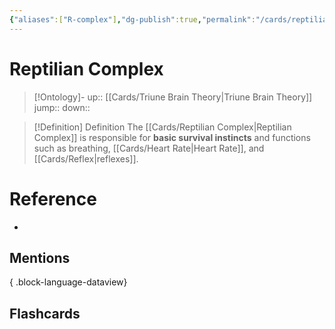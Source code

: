 ```yaml
---
{"aliases":["R-complex"],"dg-publish":true,"permalink":"/cards/reptilian-complex/","dgPassFrontmatter":true}
---
```


# Reptilian Complex

> [!Ontology]-
> up:: [[Cards/Triune Brain Theory\|Triune Brain Theory]]
> jump::
> down:: 

> [!Definition] Definition
> The [[Cards/Reptilian Complex\|Reptilian Complex]] is responsible for **basic survival instincts** and functions such as breathing, [[Cards/Heart Rate\|Heart Rate]], and [[Cards/Reflex\|reflexes]].

# Reference
- 

## Mentions

{ .block-language-dataview}

## Flashcards
